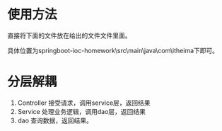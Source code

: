 # 使用方法

直接将下面的文件放在给出的文件文件里面。

具体位置为springboot-ioc-homework\src\main\java\com\itheima下即可。





# 分层解耦

1. Controller
   接受请求，调用service层，返回结果
2. Service
   处理业务逻辑，调用dao层，返回结果
3. dao
   查询数据，返回结果。